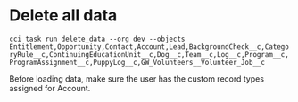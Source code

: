 # Delete all data

`cci task run delete_data --org dev --objects Entitlement,Opportunity,Contact,Account,Lead,BackgroundCheck__c,CategoryRule__c,ContinuingEducationUnit__c,Dog__c,Team__c,Log__c,Program__c,ProgramAssignment__c,PuppyLog__c,GW_Volunteers__Volunteer_Job__c`

Before loading data, make sure the user has the custom record types assigned for Account.
